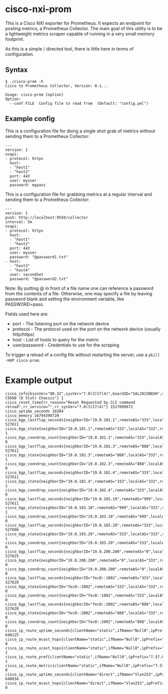 # cisco-nxi-prom

This is a Cisco NXI exporter for Prometheus.  It expects an endpoint for
posting metrics, a Prometheus Collector.  The main goal of this utility is to
be a lightweight metrics scraper capable of running in a very small memory
footprint.

As this is a simple / directed tool, there is little here in terms of configuration.


## Syntax
```
$ ./cisco-prom -h
Cisco to Prometheus Collector, Version: 0.1...

Usage: cisco-prom [option]
Option:
  --conf FILE  Config file to read from  (Default: "config.yml")
```

## Example config

This is a configuration file for doing a single shot grab of metrics without
sending them to a Prometheus Collector:
```
---
version: 1
nxapi:
- protocol: https
  host:
  - "host1"
  - "host2"
  port: 443
  user: myuser
  password: mypass
```

This is a configuration file for grabbing metrics at a regular interval and
sending them to a Prometheus Collector:
```
---
version: 1
push: http://localhost:9550/collector
interval: 5m
nxapi:
- protocol: https
  host:
  - "host1"
  - "host2"
  port: 443
  user: myuser
  password: "@password1.txt"
- host:
  - "host3"
  - "host4"
  user: secondSet
  password: "@password2.txt"
```

Note: By putting @ in front of a file name one can reference a password from
the contents of a file.  Otherwise, one may specify a file by leaving password
blank and setting the environment variable, like PASSWORD=pass.

Fields used here are:
- port - The listening port on the network device
- protocol - The protocol used on the port on the network device (usually http/https)
- host - List of hosts to query for the metric
- user/password - Credentials to use for the scraping

To trigger a reload of a config file without restarting the server, use a `pkill -HUP cisco-prom`.


# Example output
```
cisco_info{biosVer="08.32",sysVer="7.0(3)I7(4)",boardID="SAL2015NQ3H",chassisID="Nexus9000 C9508 (8 Slot) Chassis"} 1
cisco_reset_time{rr_reason="Reset Requested by CLI command reload",rr_service="",rr_sysVer="7.0(3)I7(4)"} 1527099972
cisco_uptime_seconds 18204
cisco_memory 16794398720
cisco_bgp_lastflap_seconds{neighborID="19.0.101.1",remoteAS="333",localAS="333",routerID="19.0.0.6"} 527611
cisco_bgp_state{neighborID="19.0.101.1",remoteAS="333",localAS="333",routerID="19.0.0.6"} 1
cisco_bgp_conndrop_count{neighborID="19.0.101.1",remoteAS="333",localAS="333",routerID="19.0.0.6"} 0
cisco_bgp_lastflap_seconds{neighborID="19.0.102.3",remoteAS="888",localAS="333",routerID="19.0.0.6"} 527611
cisco_bgp_state{neighborID="19.0.102.3",remoteAS="888",localAS="333",routerID="19.0.0.6"} 1
cisco_bgp_conndrop_count{neighborID="19.0.102.3",remoteAS="888",localAS="333",routerID="19.0.0.6"} 0
cisco_bgp_lastflap_seconds{neighborID="19.0.102.4",remoteAS="333",localAS="333",routerID="19.0.0.6"} 527611
cisco_bgp_state{neighborID="19.0.102.4",remoteAS="333",localAS="333",routerID="19.0.0.6"} 1
cisco_bgp_conndrop_count{neighborID="19.0.102.4",remoteAS="333",localAS="333",routerID="19.0.0.6"} 0
cisco_bgp_lastflap_seconds{neighborID="19.0.103.10",remoteAS="999",localAS="333",routerID="19.0.0.6"} 527611
cisco_bgp_state{neighborID="19.0.103.10",remoteAS="999",localAS="333",routerID="19.0.0.6"} 1
cisco_bgp_conndrop_count{neighborID="19.0.103.10",remoteAS="999",localAS="333",routerID="19.0.0.6"} 0
cisco_bgp_lastflap_seconds{neighborID="19.0.103.20",remoteAS="333",localAS="333",routerID="19.0.0.6"} 527608
cisco_bgp_state{neighborID="19.0.103.20",remoteAS="333",localAS="333",routerID="19.0.0.6"} 1
cisco_bgp_conndrop_count{neighborID="19.0.103.20",remoteAS="333",localAS="333",routerID="19.0.0.6"} 0
cisco_bgp_lastflap_seconds{neighborID="19.0.200.200",remoteAS="0",localAS="333",routerID="19.0.0.6"} 527625
cisco_bgp_state{neighborID="19.0.200.200",remoteAS="0",localAS="333",routerID="19.0.0.6"} 0
cisco_bgp_conndrop_count{neighborID="19.0.200.200",remoteAS="0",localAS="333",routerID="19.0.0.6"} 0
cisco_bgp_lastflap_seconds{neighborID="fec0::1002",remoteAS="333",localAS="333",routerID="19.0.0.6"} 527628
cisco_bgp_state{neighborID="fec0::1002",remoteAS="333",localAS="333",routerID="19.0.0.6"} 0
cisco_bgp_conndrop_count{neighborID="fec0::1002",remoteAS="333",localAS="333",routerID="19.0.0.6"} 0
cisco_bgp_lastflap_seconds{neighborID="fec0::2002",remoteAS="888",localAS="333",routerID="19.0.0.6"} 527628
cisco_bgp_state{neighborID="fec0::2002",remoteAS="888",localAS="333",routerID="19.0.0.6"} 0
cisco_bgp_conndrop_count{neighborID="fec0::2002",remoteAS="888",localAS="333",routerID="19.0.0.6"} 0
cisco_ip_route_uptime_seconds{clientName="static",ifName="Null0",ipPrefix="7.57.0.0/16"} 648125
cisco_ip_route_mcast_hops{clientName="static",ifName="Null0",ipPrefix="7.57.0.0/16"} 0
cisco_ip_route_ucast_hops{clientName="static",ifName="Null0",ipPrefix="7.57.0.0/16"} 1
cisco_ip_route_pref{clientName="static",ifName="Null0",ipPrefix="7.57.0.0/16"} 1
cisco_ip_route_metric{clientName="static",ifName="Null0",ipPrefix="7.57.0.0/16"} 0
cisco_ip_route_uptime_seconds{clientName="direct",ifName="Vlan253",ipPrefix="7.57.253.0/30"} 648034
cisco_ip_route_mcast_hops{clientName="direct",ifName="Vlan253",ipPrefix="7.57.253.0/30"} 0
```
